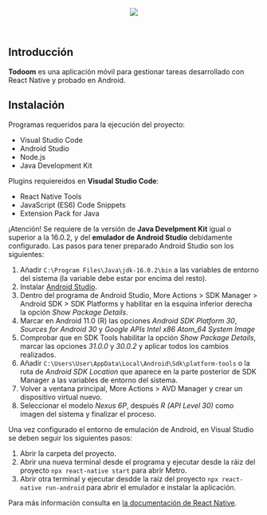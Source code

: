 <p align="center">
  <img align="center" src="https://user-images.githubusercontent.com/92161302/170530978-c93f9bb7-5dca-4ea1-8081-aaabc1d7a3af.png">
</p>
<br clear="right"/>

## Introducción

**Todoom** es una aplicación móvil para gestionar tareas desarrollado con React Native y probado en Android.

## Instalación

Programas requeridos para la ejecución del proyecto:

- Visual Studio Code  
- Android Studio
- Node.js
- Java Development Kit

Plugins requiereidos en **Visudal Studio Code**:

- React Native Tools
- JavaScript (ES6) Code Snippets
- Extension Pack for Java

¡Atención! Se requiere de la versión de **Java Develpment Kit** igual o superior a la 16.0.2, y del **emulador de Android Studio** debidamente configurado. Las pasos para tener preparado Android Studio son los siguientes:

1. Añadir `C:\Program Files\Java\jdk-16.0.2\bin` a las variables de entorno del sistema (la variable debe estar por encima del resto).
2. Instalar [Android Studio](https://developer.android.com/studio).
3. Dentro del programa de Android Studio, More Actions > SDK Manager > Android SDK > SDK Platforms y habilitar en la esquina inferior derecha la opción *Show Package Details*.
4. Marcar en Android 11.0 (R) las opciones *Android SDK Platform 30*, *Sources for Android 30* y *Google APIs Intel x86 Atom_64 System Image*
5. Comprobar que en SDK Tools habilitar la opción *Show Package Details*, marcar las opciones *31.0.0* y *30.0.2* y aplicar todos los cambios realizados.
6. Añadir `C:\Users\User\AppData\Local\Android\Sdk\platform-tools` o la ruta de *Android SDK Location* que aparece en la parte posterior de SDK Manager a las variables de entorno del sistema.
7. Volver a ventana principal, More Actions > AVD Manager y crear un dispositivo virtual nuevo.
8. Seleccionar el modelo *Nexus 6P*, después *R (API Level 30)* como imagen del sistema y finalizar el proceso.

Una vez configurado el entorno de emulación de Android, en Visual Studio se deben seguir los siguientes pasos:

1. Abrir la carpeta del proyecto.
2. Abrir una nueva terminal desde el programa y ejecutar desde la ráiz del proyecto `npx react-native start` para abrir Metro.
3. Abrir otra terminal y ejecutar desdde la raíz del proyecto `npx react-native run-android` para abrir el emulador e instalar la aplicación.

Para más información consulta en [la documentación de React Native](https://reactnative.dev/docs/next/environment-setup).
